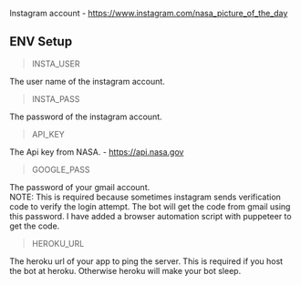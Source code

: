 Instagram account - https://www.instagram.com/nasa_picture_of_the_day

## ENV Setup

> INSTA_USER

The user name of the instagram account.

> INSTA_PASS

The password of the instagram account.

> API_KEY

The Api key from NASA. - https://api.nasa.gov

> GOOGLE_PASS

The password of your gmail account.<br>
NOTE: This is required because sometimes instagram sends verification code to verify the login attempt. The bot will get the code from gmail using this password. I have added a browser automation script with puppeteer to get the code.

> HEROKU_URL

The heroku url of your app to ping the server. This is required if you host the bot at heroku. Otherwise heroku will make your bot sleep. 

